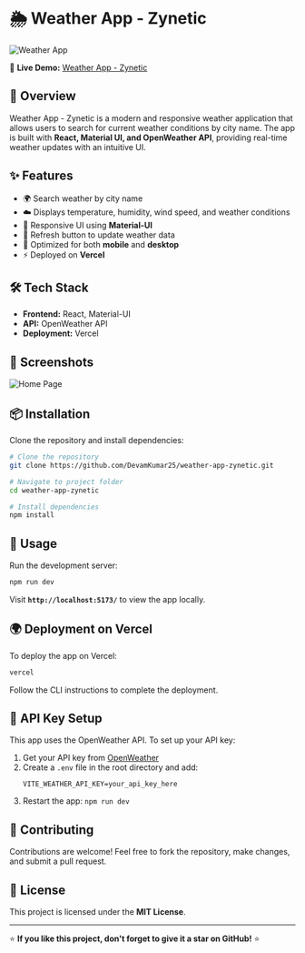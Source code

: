 # 🌦️ Weather App - Zynetic

![Weather App]([https://your-image-link.com](https://github.com/DevamKumar25/weather-app-zynetic/issues/2#issue-2958324584))

🚀 **Live Demo:** [Weather App - Zynetic](https://weather-app-zynetic-algn42npn-devamkumar25s-projects.vercel.app/)

## 📌 Overview
Weather App - Zynetic is a modern and responsive weather application that allows users to search for current weather conditions by city name. The app is built with **React, Material UI, and OpenWeather API**, providing real-time weather updates with an intuitive UI.

## ✨ Features
- 🌍 Search weather by city name
- ☁️ Displays temperature, humidity, wind speed, and weather conditions
- 🎨 Responsive UI using **Material-UI**
- 🔄 Refresh button to update weather data
- 🎯 Optimized for both **mobile** and **desktop**
- ⚡ Deployed on **Vercel**

## 🛠️ Tech Stack
- **Frontend:** React, Material-UI
- **API:** OpenWeather API
- **Deployment:** Vercel

## 📸 Screenshots
![Home Page](https://your-screenshot-link.com)

## 📦 Installation

Clone the repository and install dependencies:

```bash
# Clone the repository
git clone https://github.com/DevamKumar25/weather-app-zynetic.git

# Navigate to project folder
cd weather-app-zynetic

# Install dependencies
npm install
```

## 🚀 Usage

Run the development server:

```bash
npm run dev
```

Visit **`http://localhost:5173/`** to view the app locally.

## 🌍 Deployment on Vercel

To deploy the app on Vercel:

```bash
vercel
```

Follow the CLI instructions to complete the deployment.

## 🔗 API Key Setup
This app uses the OpenWeather API. To set up your API key:

1. Get your API key from [OpenWeather](https://openweathermap.org/api)
2. Create a `.env` file in the root directory and add:
   ```env
   VITE_WEATHER_API_KEY=your_api_key_here
   ```
3. Restart the app: `npm run dev`

## 🙌 Contributing
Contributions are welcome! Feel free to fork the repository, make changes, and submit a pull request.

## 📄 License
This project is licensed under the **MIT License**.

---
⭐ **If you like this project, don't forget to give it a star on GitHub!** ⭐

